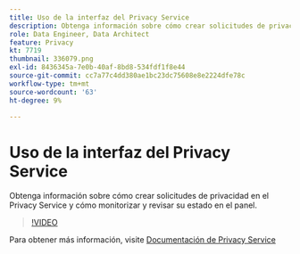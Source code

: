 ```yaml
---
title: Uso de la interfaz del Privacy Service
description: Obtenga información sobre cómo crear solicitudes de privacidad en la interfaz de usuario y monitorizar/revisar su estado en el panel.
role: Data Engineer, Data Architect
feature: Privacy
kt: 7719
thumbnail: 336079.png
exl-id: 8436345a-7e0b-40af-8bd8-534fdf1f8e44
source-git-commit: cc7a77c4dd380ae1bc23dc75608e8e2224dfe78c
workflow-type: tm+mt
source-wordcount: '63'
ht-degree: 9%

---
```



# Uso de la interfaz del Privacy Service

Obtenga información sobre cómo crear solicitudes de privacidad en el Privacy Service y cómo monitorizar y revisar su estado en el panel.

>[!VIDEO](https://video.tv.adobe.com/v/336079?quality=12&learn=on)

Para obtener más información, visite [Documentación de Privacy Service](https://experienceleague.adobe.com/docs/experience-platform/privacy/home.html?lang=es)
